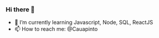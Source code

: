### Hi there 👋

- 🌱 I’m currently learning Javascript, Node, SQL, ReactJS
- 📫 How to reach me: @Cauapinto


